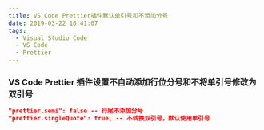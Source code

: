 ```yaml
---
title: VS Code Prettier插件默认单引号和不添加分号
date: 2019-03-22 16:41:07
tags:
  - Visual Studio Code
  - VS Code
  - Prettier
---
```


### VS Code Prettier 插件设置不自动添加行位分号和不将单引号修改为双引号

```json
"prettier.semi": false -- 行尾不添加分号
"prettier.singleQuote": true, -- 不转换双引号，默认使用单引号
```
